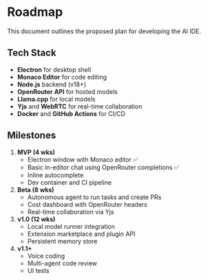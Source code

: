 # Roadmap

This document outlines the proposed plan for developing the AI IDE.

## Tech Stack
- **Electron** for desktop shell
- **Monaco Editor** for code editing
- **Node.js** backend (v18+)
- **OpenRouter API** for hosted models
- **Llama.cpp** for local models
- **Yjs** and **WebRTC** for real-time collaboration
- **Docker** and **GitHub Actions** for CI/CD

## Milestones
1. **MVP (4 wks)**
   - Electron window with Monaco editor ✅
   - Basic in-editor chat using OpenRouter completions ✅
   - Inline autocomplete
   - Dev container and CI pipeline
2. **Beta (8 wks)**
   - Autonomous agent to run tasks and create PRs
   - Cost dashboard with OpenRouter headers
   - Real-time collaboration via Yjs
3. **v1.0 (12 wks)**
   - Local model runner integration
   - Extension marketplace and plugin API
   - Persistent memory store
4. **v1.1+**
   - Voice coding
   - Multi-agent code review
   - UI tests
